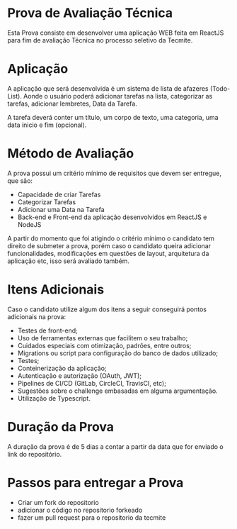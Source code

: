 # Prova de Avaliação Técnica

Esta Prova consiste em desenvolver uma aplicação WEB feita em ReactJS para fim de avaliação Técnica no processo seletivo da Tecmite.

# Aplicação

A aplicação que será desenvolvida é um sistema de lista de afazeres (Todo-List). Aonde o usuário poderá adicionar tarefas na lista, categorizar as tarefas, adicionar lembretes, Data da Tarefa.

A tarefa deverá conter um título, um corpo de texto, uma categoria, uma data inicio e fim (opcional).

# Método de Avaliação

A prova possui um critério mínimo de requisitos que devem ser entregue, que são:

 - Capacidade de criar Tarefas
 - Categorizar Tarefas
 - Adicionar uma Data na Tarefa
 - Back-end e Front-end da aplicação desenvolvidos em ReactJS e NodeJS

A partir do momento que foi atigindo o critério mínimo o candidato tem direito de submeter a prova, porém caso o candidato queira adicionar funcionalidades, modificações em questões de layout, arquitetura da aplicação etc, isso será avaliado também.

# Itens Adicionais

Caso o candidato utilize algum dos itens a seguir conseguirá pontos adicionais na prova:

- Testes de front-end;
- Uso de ferramentas externas que facilitem o seu trabalho;
- Cuidados especiais com otimização, padrões, entre outros;
- Migrations ou script para configuração do banco de dados utilizado;
- Testes;
- Conteinerização da aplicação;
- Autenticação e autorização (OAuth, JWT);
- Pipelines de CI/CD (GitLab, CircleCI, TravisCI, etc);
- Sugestões sobre o challenge embasadas em alguma argumentação.
- Utilização de Typescript.

# Duração da Prova

A duração da prova é de 5 dias a contar a partir da data que for enviado o link do repositório.

# Passos para entregar a Prova

 - Criar um fork do repositorio
 - adicionar o código no repositorio forkeado
 - fazer um pull request para o repositorio da tecmite
